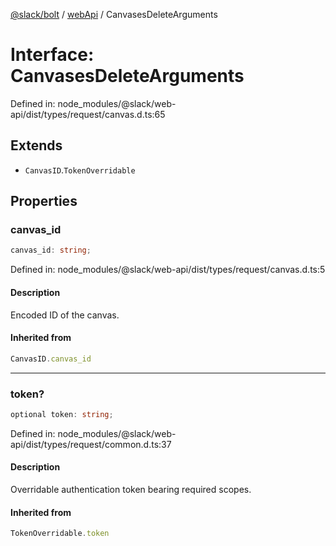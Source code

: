 [@slack/bolt](../../../../index.md) / [webApi](../index.md) / CanvasesDeleteArguments

# Interface: CanvasesDeleteArguments

Defined in: node\_modules/@slack/web-api/dist/types/request/canvas.d.ts:65

## Extends

- `CanvasID`.`TokenOverridable`

## Properties

### canvas\_id

```ts
canvas_id: string;
```

Defined in: node\_modules/@slack/web-api/dist/types/request/canvas.d.ts:5

#### Description

Encoded ID of the canvas.

#### Inherited from

```ts
CanvasID.canvas_id
```

***

### token?

```ts
optional token: string;
```

Defined in: node\_modules/@slack/web-api/dist/types/request/common.d.ts:37

#### Description

Overridable authentication token bearing required scopes.

#### Inherited from

```ts
TokenOverridable.token
```
